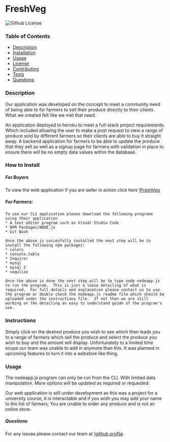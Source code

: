 # FreshVeg

![Github License](https://img.shields.io/badge/license-MIT-blue.svg)

### Table of Contents

* [Description](#Description)
* [Installation](#Installation)
* [Usage](#Usage)
* [License](#License)
* [Contributing](#Contributing)
* [Tests](#TEST)
* [Questions](#Questions)

### Description
Our application was developed on the concept to meet a community need of being able to for farmers to sell their produce directly to their clients.  What we created felt like we met that need.  

An application deployed to heroku to meet a full-stack project requirements.  Which included allowing the user to make a post request to view a range of produce sold by different farmers so their clients are able to buy it straight away. A backend application for farmers to be able to update the produce that they sell as well as a signup page for farmers with validation in place to ensure there will be no empty data values within the database.

### How to Install
##### For Buyers
To view the web application if you are seller in action click here [!FreshVeg](https://afternoon-waters-14450.herokuapp.com/)

##### For Farmers:
    To use our CLI application please download the following programs using their application
    * A text editor program such as Visual Studio Code
    * NPM Packages/NODE.js
    * Git Bash

    Once the above is succesfully installed the next step will be to install the following npm packages:
    * colors
    * console.table
    * Inquirer
    * mysql
    * mysql 2
    * sequlize
    
    Once the above is done the next step will be to type node nodeapp.js to run the program.  This is just a loose detailing of what is required.  For full details and explanation please contact us to use the program or double check the nodeapp.js readme file which should be uploaded under the instructions file.  If not then we are still working on the detailing an easy to understand guide of the program's use.

### Instructions
Simply click on the desired produce you wish to see which then leads you to a range of farmers which sell the produce and select the produce you wish to buy and the amount will display.  Unfortunately to a limited time scope our team was unable to add in anymore than this.  It was planned in upcoming features to turn it into a webstore like thing.  

### Usage
The nodeapp.js program can only be run from the CLI.  With limited data manipulation.  More options will be updated as required or requested.  

Our web application is still under development as this was a project for a university course, it is interactable and if you wish you may add your name to the list of farmers,  You are unable to order any produce and is not an online store.

##### Questions 
For any issues please contact our team at [!github profile](https://github.com/Ningthangom/FreshVeg)
